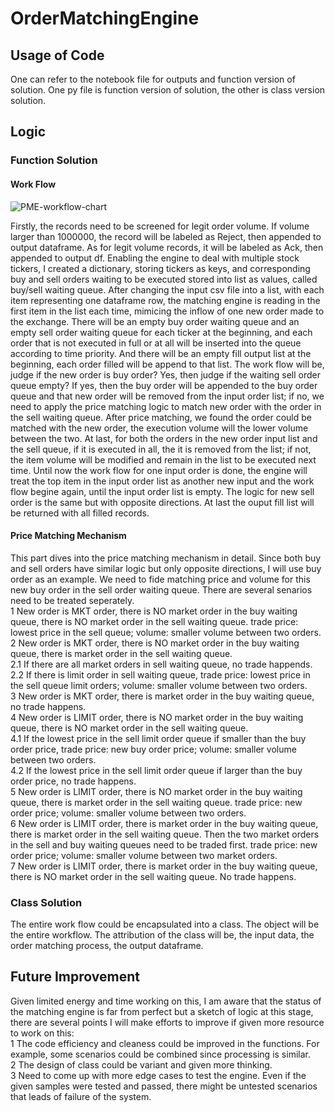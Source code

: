 # OrderMatchingEngine
## Usage of Code
One can refer to the notebook file for outputs and function version of solution. One py file is function version of solution, the other is class version solution.
## Logic
### Function Solution
#### Work Flow
![PME-workflow-chart](https://user-images.githubusercontent.com/104744511/166203687-97ddb743-f340-4a04-ace4-fbe3da7095cb.png)

Firstly, the records need to be screened for legit order volume. If volume larger than 1000000, the record will be labeled as Reject, then appended to output dataframe. As for legit volume records, it will be labeled as Ack, then appended to output df. Enabling the engine to deal with multiple stock tickers, I created a dictionary, storing tickers as keys, and corresponding buy and sell orders waiting to be executed stored into list as values, called buy/sell waiting queue. After changing the input csv file into a list, with each item representing one dataframe row, the matching engine is reading in the first item in the list each time, mimicing the inflow of one new order made to the exchange. There will be an empty buy order waiting queue and an empty sell order waiting queue for each ticker at the beginning, and each order that is not executed in full or at all will be inserted into the queue according to time priority. And there will be an empty fill output list at the beginning, each order filled will be append to that list. 
The work flow will be, judge if the new order is buy order? Yes, then judge if the waiting sell order queue empty? If yes, then the buy order will be appended to the buy order queue and that new order will be removed from the input order list; if no, we need to apply the price matching logic to match new order with the order in the sell waiting queue. After price matching, we found the order could be matched with the new order, the execution volume will the lower volume between the two. At last, for both the orders in the new order input list and the sell queue, if it is executed in all, the it is removed from the list; if not, the item volume will be modified and remain in the list to be executed next time. 
Until now the work flow for one input order is done, the engine will treat the top item in the input order list as another new input and the work flow begine again, until the input order list is empty. The logic for new sell order is the same but with opposite directions. At last the ouput fill list will be returned with all filled records. 
#### Price Matching Mechanism
This part dives into the price matching mechanism in detail. Since both buy and sell orders have similar logic but only opposite directions, I will use buy order as an example. We need to fide matching price and volume for this new buy order in the sell order waiting queue. There are several senarios need to be treated seperately.  
1 New order is MKT order, there is NO market order in the buy waiting queue, there is NO market order in the sell waiting queue. trade price: lowest price in the sell queue; volume: smaller volume between two orders.  
2 New order is MKT order, there is NO market order in the buy waiting queue, there is market order in the sell waiting queue.  
2.1 If there are all market orders in sell waiting queue, no trade happends.  
2.2 If there is limit order in sell waiting queue, trade price: lowest price in the sell queue limit orders; volume: smaller volume between two orders.  
3 New order is MKT order, there is market order in the buy waiting queue, no trade happens.  
4 New order is LIMIT order, there is NO market order in the buy waiting queue, there is NO market order in the sell waiting queue.  
4.1 If the lowest price in the sell limit order queue if smaller than the buy order price, trade price: new buy order price; volume: smaller volume between two orders.  
4.2 If the lowest price in the sell limit order queue if larger than the buy order price, no trade happens.  
5 New order is LIMIT order, there is NO market order in the buy waiting queue, there is market order in the sell waiting queue. trade price: new order price; volume: smaller volume between two orders.  
6 New order is LIMIT order, there is market order in the buy waiting queue, there is market order in the sell waiting queue. Then the two market orders in the sell and buy waiting queues need to be traded first. trade price: new order price; volume: smaller volume between two market orders.  
7 New order is LIMIT order, there is market order in the buy waiting queue, there is NO market order in the sell waiting queue. No trade happens.  
### Class Solution
The entire work flow could be encapsulated into a class. The object will be the entire workflow. The attribution of the class will be, the input data, the order matching process, the output dataframe.
## Future Improvement
Given limited energy and time working on this, I am aware that the status of the matching engine is far from perfect but a sketch of logic at this stage, there are several points I will make efforts to improve if given more resource to work on this:  
1 The code efficiency and cleaness could be improved in the functions. For example, some scenarios could be combined since processing is similar.  
2 The design of class could be variant and given more thinking.  
3 Need to come up with more edge cases to test the engine. Even if the given samples were tested and passed, there might be untested scenarios that leads of failure of the system.  
